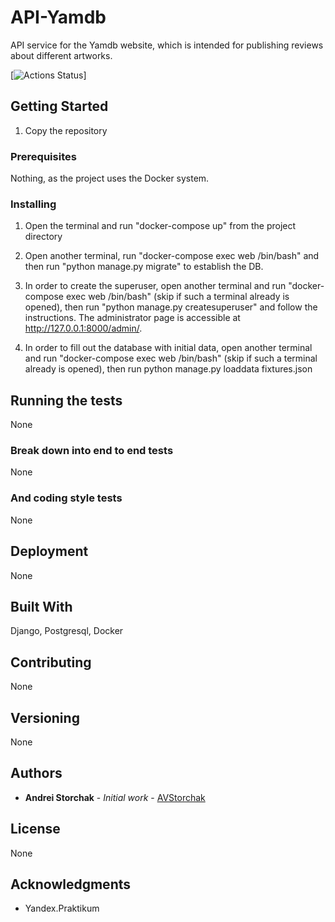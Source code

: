 # API-Yamdb

API service for the Yamdb website, which is intended for publishing reviews about different artworks.

[![Actions Status](https://github.com/AVStorchak/yamdb_final/workflows/Yamdb%20workflow/badge.svg)]

## Getting Started

1. Copy the repository

### Prerequisites

Nothing, as the project uses the Docker system.

### Installing

1. Open the terminal and run "docker-compose up" from the project directory

2. Open another terminal, run "docker-compose exec web /bin/bash" and then run "python manage.py migrate" to establish the DB. 

3. In order to create the superuser, open another terminal and run "docker-compose exec web /bin/bash" (skip if such a terminal already is opened), then run "python manage.py createsuperuser" and follow the instructions. The administrator page is accessible at http://127.0.0.1:8000/admin/.

4. In order to fill out the database with initial data, open another terminal and run "docker-compose exec web /bin/bash" (skip if such a terminal already is opened), then run python manage.py loaddata fixtures.json

## Running the tests

None

### Break down into end to end tests

None

### And coding style tests

None

## Deployment

None

## Built With

Django, Postgresql, Docker

## Contributing

None

## Versioning

None

## Authors

* **Andrei Storchak** - *Initial work* - [AVStorchak](https://github.com/AVStorchak/)

## License

None

## Acknowledgments

* Yandex.Praktikum
